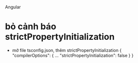 Angular
# bỏ cảnh báo strictPropertyInitialization
- mở file tsconfig.json, thêm strictPropertyInitialization
{
  "compilerOptions": {
    ...
    "strictPropertyInitialization": false
  }
}

